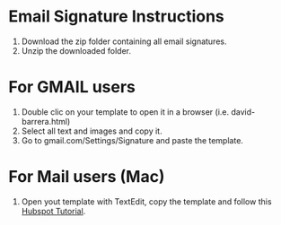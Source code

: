 # Email Signature Instructions
1. Download the zip folder containing all email signatures.
2. Unzip the downloaded folder.
# For GMAIL users
1. Double clic on your template to open it in a browser (i.e. david-barrera.html)
2. Select all text and images and copy it.
3. Go to gmail.com/Settings/Signature and paste the template.
# For Mail users (Mac)
1. Open yout template with TextEdit, copy the template and follow this [Hubspot Tutorial](https://www.hubspot.com/email-signature-generator/add-html-signature-mail-mac).